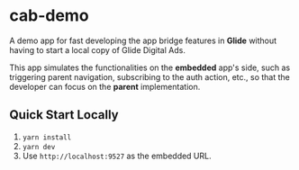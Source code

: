 # cab-demo

A demo app for fast developing the app bridge features in **Glide**
without having to start a local copy of Glide Digital Ads.

This app simulates the functionalities on the **embedded** app's side,
such as triggering parent navigation, subscribing to the auth action,
etc., so that the developer can focus on the **parent** implementation.

## Quick Start Locally

1. `yarn install`
2. `yarn dev`
3. Use `http://localhost:9527` as the embedded URL.
